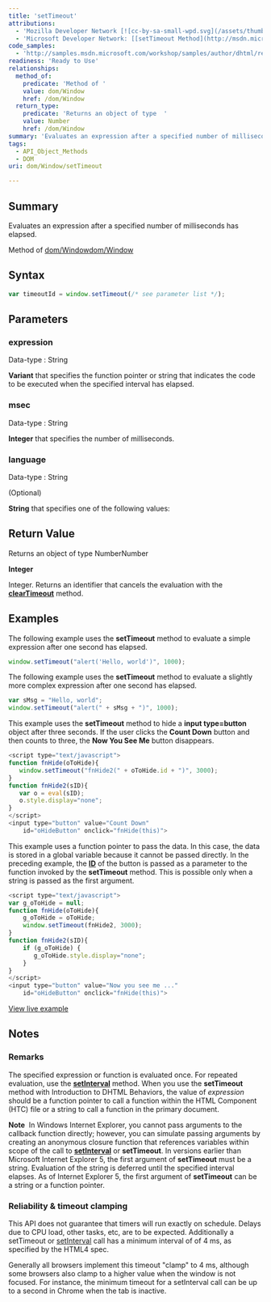 ```yaml
---
title: 'setTimeout'
attributions:
  - 'Mozilla Developer Network [![cc-by-sa-small-wpd.svg](/assets/thumb/8/8c/cc-by-sa-small-wpd.svg/120px-cc-by-sa-small-wpd.svg.png)](http://creativecommons.org/licenses/by-sa/3.0/us/): [[setTimeout](https://developer.mozilla.org/en-US/docs/Web/API/window.setTimeout) Article]'
  - 'Microsoft Developer Network: [[setTimeout Method](http://msdn.microsoft.com/en-us/library/ie/ms536753(v=vs.85).aspx) Article]'
code_samples:
  - 'http://samples.msdn.microsoft.com/workshop/samples/author/dhtml/refs/setTimeout.htm'
readiness: 'Ready to Use'
relationships:
  method_of:
    predicate: 'Method of '
    value: dom/Window
    href: /dom/Window
  return_type:
    predicate: 'Returns an object of type  '
    value: Number
    href: /dom/Window
summary: 'Evaluates an expression after a specified number of milliseconds has elapsed. '
tags:
  - API_Object_Methods
  - DOM
uri: dom/Window/setTimeout

---
```

## Summary

Evaluates an expression after a specified number of milliseconds has elapsed.

Method of [dom/Window](/dom/Window)[dom/Window](/dom/Window)

## Syntax

``` js
var timeoutId = window.setTimeout(/* see parameter list */);
```

## Parameters

### expression

 Data-type
:   String

**Variant** that specifies the function pointer or string that indicates the code to be executed when the specified interval has elapsed.

### msec

 Data-type
:   String

**Integer** that specifies the number of milliseconds.

### language

 Data-type
:   String

(Optional)

**String** that specifies one of the following values:

## Return Value

Returns an object of type NumberNumber

**Integer**

Integer. Returns an identifier that cancels the evaluation with the [**clearTimeout**](/dom/Window/clearTimeout) method.

## Examples

The following example uses the **setTimeout** method to evaluate a simple expression after one second has elapsed.

``` js
window.setTimeout("alert('Hello, world')", 1000);
```

The following example uses the **setTimeout** method to evaluate a slightly more complex expression after one second has elapsed.

``` js
var sMsg = "Hello, world";
window.setTimeout("alert(" + sMsg + ")", 1000);
```

This example uses the **setTimeout** method to hide a **input type=button** object after three seconds. If the user clicks the **Count Down** button and then counts to three, the **Now You See Me** button disappears.

``` js
<script type="text/javascript">
function fnHide(oToHide){
   window.setTimeout("fnHide2(" + oToHide.id + ")", 3000);
}
function fnHide2(sID){
   var o = eval(sID);
   o.style.display="none";
}
</script>
<input type="button" value="Count Down"
    id="oHideButton" onclick="fnHide(this)">
```

This example uses a function pointer to pass the data. In this case, the data is stored in a global variable because it cannot be passed directly. In the preceding example, the [**ID**](/html/attributes/id) of the button is passed as a parameter to the function invoked by the **setTimeout** method. This is possible only when a string is passed as the first argument.

``` js
<script type="text/javascript">
var g_oToHide = null;
function fnHide(oToHide){
    g_oToHide = oToHide;
    window.setTimeout(fnHide2, 3000);
}
function fnHide2(sID){
    if (g_oToHide) {
       g_oToHide.style.display="none";
    }
}
</script>
<input type="button" value="Now you see me ..."
    id="oHideButton" onclick="fnHide(this)">
```

[View live example](http://samples.msdn.microsoft.com/workshop/samples/author/dhtml/refs/setTimeout.htm)

## Notes

### Remarks

The specified expression or function is evaluated once. For repeated evaluation, use the [**setInterval**](/dom/Window/setInterval) method. When you use the **setTimeout** method with Introduction to DHTML Behaviors, the value of *expression* should be a function pointer to call a function within the HTML Component (HTC) file or a string to call a function in the primary document.

**Note**  In Windows Internet Explorer, you cannot pass arguments to the callback function directly; however, you can simulate passing arguments by creating an anonymous closure function that references variables within scope of the call to [**setInterval**](/dom/Window/setInterval) or **setTimeout**. In versions earlier than Microsoft Internet Explorer 5, the first argument of **setTimeout** must be a string. Evaluation of the string is deferred until the specified interval elapses. As of Internet Explorer 5, the first argument of **setTimeout** can be a string or a function pointer.

### Reliability & timeout clamping

This API does not guarantee that timers will run exactly on schedule. Delays due to CPU load, other tasks, etc, are to be expected. Additionally a setTimeout or [setInterval](/dom/Window/setInterval) call has a minimum interval of of 4 ms, as specified by the HTML4 spec.

Generally all browsers implement this timeout "clamp" to 4 ms, although some browsers also clamp to a higher value when the window is not focused. For instance, the minimum timeout for a setInterval call can be up to a second in Chrome when the tab is inactive.
